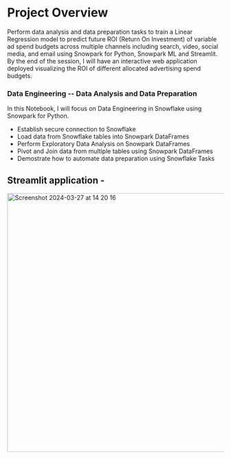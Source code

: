 
# Project Overview
Perform data analysis and data preparation tasks to train a Linear Regression model to predict future ROI (Return On Investment) of variable ad spend budgets across multiple channels including search, video, social media, and email using Snowpark for Python, Snowpark ML and Streamlit. By the end of the session, I will have an interactive web application deployed visualizing the ROI of different allocated advertising spend budgets.

### Data Engineering -- Data Analysis and Data Preparation
In this Notebook, I will focus on Data Engineering in Snowflake using Snowpark for Python.

* Establish secure connection to Snowflake
* Load data from Snowflake tables into Snowpark DataFrames
* Perform Exploratory Data Analysis on Snowpark DataFrames
* Pivot and Join data from multiple tables using Snowpark DataFrames
* Demostrate how to automate data preparation using Snowflake Tasks

## Streamlit application - 

<img width="601" alt="Screenshot 2024-03-27 at 14 20 16" src="https://github.com/makoli20/data_engineering_snowflake_for_python/assets/128938502/80649937-22ff-4e73-b8ef-0b960f8d0274">
